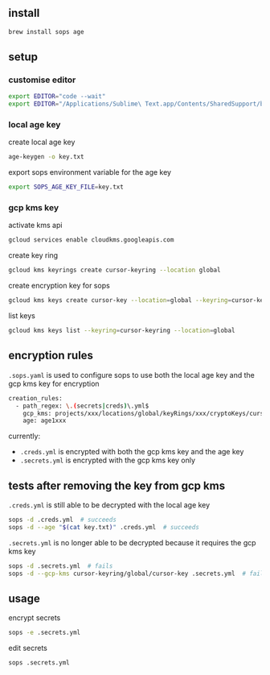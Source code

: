 
## install

``` bash
brew install sops age
```

## setup

### customise editor

``` bash
export EDITOR="code --wait"
export EDITOR="/Applications/Sublime\ Text.app/Contents/SharedSupport/bin/subl --wait"
```

### local age key

create local age key

``` bash
age-keygen -o key.txt
```

export sops environment variable for the age key

``` bash
export SOPS_AGE_KEY_FILE=key.txt
```

### gcp kms key

activate kms api

``` bash
gcloud services enable cloudkms.googleapis.com
```

create key ring

``` bash
gcloud kms keyrings create cursor-keyring --location global
```

create encryption key for sops

``` bash
gcloud kms keys create cursor-key --location=global --keyring=cursor-keyring --purpose=encryption
```

list keys

``` bash
gcloud kms keys list --keyring=cursor-keyring --location=global
```

## encryption rules

`.sops.yaml` is used to configure sops to use both the local age key and the gcp kms key for encryption

``` bash
creation_rules:
  - path_regex: \.(secrets|creds)\.yml$
    gcp_kms: projects/xxx/locations/global/keyRings/xxx/cryptoKeys/cursor-key
    age: age1xxx
```

currently:
- `.creds.yml` is encrypted with both the gcp kms key and the age key
- `.secrets.yml` is encrypted with the gcp kms key only

## tests after removing the key from gcp kms

`.creds.yml` is still able to be decrypted with the local age key

``` bash
sops -d .creds.yml  # succeeds
sops -d --age "$(cat key.txt)" .creds.yml  # succeeds
```

`.secrets.yml` is no longer able to be decrypted because it requires the gcp kms key

``` bash
sops -d .secrets.yml  # fails
sops -d --gcp-kms cursor-keyring/global/cursor-key .secrets.yml  # fails
```

## usage

encrypt secrets

``` bash
sops -e .secrets.yml
```

edit secrets

``` bash
sops .secrets.yml
```
